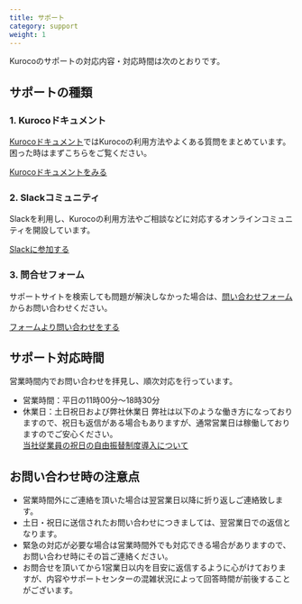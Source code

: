 ```yaml
---
title: サポート
category: support
weight: 1
---
```

Kurocoのサポートの対応内容・対応時間は次のとおりです。
## サポートの種類
### 1. Kurocoドキュメント
[Kurocoドキュメント](/documentations)ではKurocoの利用方法やよくある質問をまとめています。<br>困った時はまずこちらをご覧ください。

[Kurocoドキュメントをみる](/documentations)

### 2. Slackコミュニティ
Slackを利用し、Kurocoの利用方法やご相談などに対応するオンラインコミュニティを開設しています。

[Slackに参加する](https://join.slack.com/t/kurocojp/shared_invite/zt-l6p3hkw0-vdqK5vjRdOEx9n_PoDXmzw)

### 3. 問合せフォーム
サポートサイトを検索しても問題が解決しなかった場合は、[問い合わせフォーム](https://www.diverta.co.jp/en/contact/)からお問い合わせください。

[フォームより問い合わせをする](https://www.diverta.co.jp/en/contact/)

## サポート対応時間
営業時間内でお問い合わせを拝見し、順次対応を行っています。
- 営業時間：平日の11時00分〜18時30分
- 休業日：土日祝日および弊社休業日
弊社は以下のような働き方になっておりますので、祝日も返信がある場合もありますが、通常営業日は稼働しておりますのでご安心ください。  
[当社従業員の祝日の自由振替制度導入について](https://www.diverta.co.jp/topics/detail/id=235)

## お問い合わせ時の注意点
- 営業時間外にご連絡を頂いた場合は翌営業日以降に折り返しご連絡致します。
- 土日・祝日に送信されたお問い合わせにつきましては、翌営業日での返信となります。
- 緊急の対応が必要な場合は営業時間外でも対応できる場合がありますので、お問い合わせ時にその旨ご連絡ください。
- お問合せを頂いてから1営業日以内を目安に返信するように心がけておりますが、内容やサポートセンターの混雑状況によって回答時間が前後することがございます。